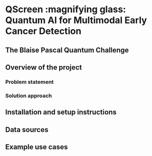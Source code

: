 # QScreen :magnifying glass: Quantum AI for Multimodal Early Cancer Detection
## The Blaise Pascal Quantum Challenge

## Overview of the project
### Problem statement


### Solution approach


## Installation and setup instructions


## Data sources


## Example use cases